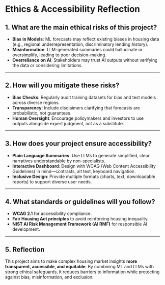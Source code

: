 # Ethics & Accessibility Reflection

## 1. What are the main ethical risks of this project?
- **Bias in Models**: ML forecasts may reflect existing biases in housing data (e.g., regional underrepresentation, discriminatory lending history).
- **Misinformation**: LLM-generated summaries could hallucinate or oversimplify, leading to poor decision-making.
- **Overreliance on AI**: Stakeholders may trust AI outputs without verifying the data or considering limitations.

---

## 2. How will you mitigate these risks?
- **Bias Checks**: Regularly audit training datasets for bias and test models across diverse regions.
- **Transparency**: Include disclaimers clarifying that forecasts are probabilistic, not guarantees.
- **Human Oversight**: Encourage policymakers and investors to use outputs alongside expert judgment, not as a substitute.

---

## 3. How does your project ensure accessibility?
- **Plain Language Summaries**: Use LLMs to generate simplified, clear narratives understandable by non-specialists.
- **Interactive Dashboard**: Design with WCAG (Web Content Accessibility Guidelines) in mind—contrasts, alt text, keyboard navigation.
- **Inclusive Design**: Provide multiple formats (charts, text, downloadable reports) to support diverse user needs.

---

## 4. What standards or guidelines will you follow?
- **WCAG 2.1** for accessibility compliance.
- **Fair Housing Act principles** to avoid reinforcing housing inequality.
- **NIST AI Risk Management Framework (AI RMF)** for responsible AI development.

---

## 5. Reflection
This project aims to make complex housing market insights **more transparent, accessible, and equitable**. By combining ML and LLMs with strong ethical safeguards, it reduces barriers to information while protecting against bias, misinformation, and exclusion.

